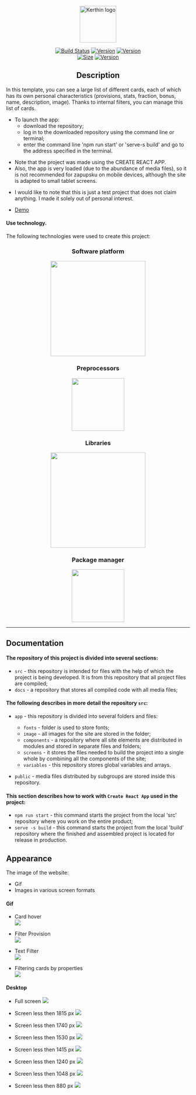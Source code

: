 <p align="center"><a href="#" target="_blank" rel="noopener noreferrer"><img width="100" src="READMEimage/squirrelAppIcon.png" alt="Kerthin logo"></a></p>

<p align="center">
  <a href="#"><img src="https://img.shields.io/badge/build-passing-brightgreen.svg" alt="Build Status"></a>
  <a href="#"><img src="https://img.shields.io/badge/npm-v6.14.4-blue.svg" alt="Version"></a>
  <a href="#"><img src="https://img.shields.io/badge/node-v10.16.0-blue.svg" alt="Version"></a> <br>
  <a href="#"><img src="https://img.shields.io/badge/repo%20size-742.5%20MB-green.svg" alt="Size"></a>
  <a href="#"><img src="https://img.shields.io/badge/project%20version-v0.8-blue.svg" alt="Version"></a>
</p>

<h2 align="center">Description</h2>

In this template, you can see a large list of different cards, each of which has its own personal characteristics (provisions, stats, fraction, bonus, name, description, image). Thanks to internal filters, you can manage this list of cards.
- To launch the app:
  - download the repository;
  - log in to the downloaded repository using the command line or terminal;
  - enter the command line 'npm run start' or 'serve-s build' and go to the address specified in the terminal.

* Note that the project was made using the CREATE REACT APP.
* Also, the app is very loaded (due to the abundance of media files), so it is not recommended for zapupsku on mobile devices, although the site is adapted to small tablet screens.

- I would like to note that this is just a test project that does not claim anything. I made it solely out of personal interest.

- [Demo](https://kerthin.github.io/gwentReact-templateSait/)

#### Use technology.

The following technologies were used to create this project:

<h3 align="center">Software platform</h3>
<!--Software platform start-->

<p align="center">
  <a href="#">
    <img width="260px" src="READMEimage/technology/nodejs-1.svg">
  </a>
</p>

<h3 align="center">Preprocessors</h3>

<!--Preprocessors start-->
<p align="center">
  <a href="#">
    <img width="144px" src="READMEimage/technology/sass-1.svg">
  </a>
</p>

<h3 align="center">Libraries</h3>

<!--Libraries-->
<p align="center">
  <a href="#">
    <img width="260px" src="READMEimage/technology/react.svg">
  </a>
</p>

<h3 align="center">Package manager</h4>

<!--Package manager-->
<p align="center">
  <a href="#">
    <img width="144px" src="READMEimage/technology/npm.svg">
  </a>
</p>

---

## Documentation

#### The repository of this project is divided into several sections:

- `src` - this repository is intended for files with the help of which the project is being developed. It is from this repository that all project files are compiled;
- `docs` - a repository that stores all compiled code with all media files;

#### The following describes in more detail the repository `src`:

- `app` - this repository is divided into several folders and files:

  - `fonts` - folder is used to store fonts;
  - `image` - all images for the site are stored in the folder;
  - `components` - a repository where all site elements are distributed in modules and stored in separate files and folders;
  - `screens` - it stores the files needed to build the project into a single whole by combining all the components of the site;
  - `variables` - this repository stores global variables and arrays.

- `public` - media files distributed by subgroups are stored inside this repository.


#### This section describes how to work with `Create React App` used in the project:

- `npm run start` - this command starts the project from the local 'src' repository where you work on the entire product;
- `serve -s build` - this command starts the project from the local 'build' repository where the finished and assembled project is located for release in production.

## Appearance

The image of the website:

- Gif
- Images in various screen formats

#### Gif

  - Card hover <br>
  <a href="#"><img src="READMEimage/gif/cardHover.gif" /></a>

  - Filter Provision <br>
  <a href="#"><img src="READMEimage/gif/filterProv.gif" /></a>

  - Text Filter <br>
  <a href="#"><img src="READMEimage/gif/textFilter.gif" /></a>

  - Filtering cards by properties <br>
  <a href="#"><img src="READMEimage/gif/leftFilterSide.gif" /></a>

#### Desktop

  - Full screen
  <a href="#"><img src="READMEimage/screenImage/fullScreen.png" /></a>

  - Screen less then 1815 px
  <a href="#"><img src="READMEimage/screenImage/1815px.png" /></a>

  - Screen less then 1740 px
  <a href="#"><img src="READMEimage/screenImage/1740px.png" /></a>

  - Screen less then 1530 px
  <a href="#"><img src="READMEimage/screenImage/1530px.png" /></a>

  - Screen less then 1415 px
  <a href="#"><img src="READMEimage/screenImage/1415px.png" /></a>

  - Screen less then 1240 px
  <a href="#"><img src="READMEimage/screenImage/1240px.png" /></a>

  - Screen less then 1048 px
  <a href="#"><img src="READMEimage/screenImage/1048px.png" /></a>

  - Screen less then 880 px
  <a href="#"><img src="READMEimage/screenImage/880px.png" /></a>
